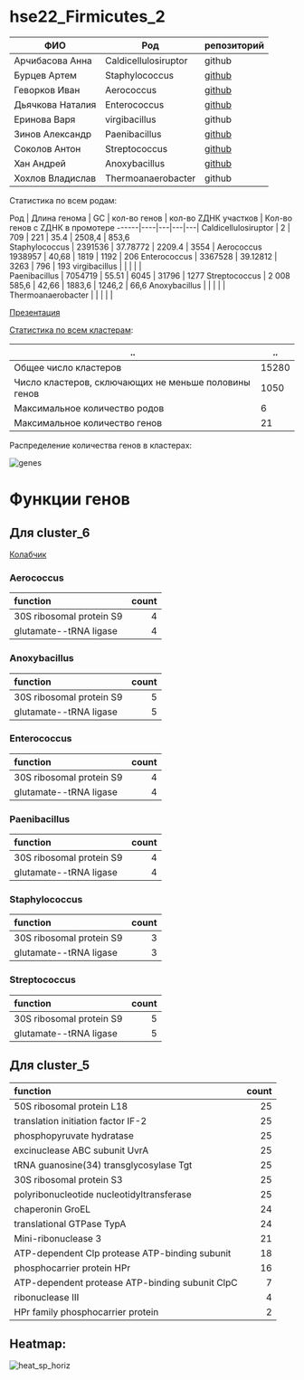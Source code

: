 # hse22_Firmicutes_2

ФИО           | Род                            | репозиторий
---------------------|------------------------------------------|-
Арчибасова Анна | Caldicellulosiruptor | github 
Бурцев Артем| Staphylococcus | [github](https://github.com/prometneus/hse22_project)   
Геворков Иван  | Aerococcus | [github](https://github.com/IvanTurHi/hse22_project)    
Дьячкова Наталия  | Enterococcus| [github](https://github.com/dynataly/hse22_project)   
Еринова Варя | virgibacillus | github
Зинов Александр  | Paenibacillus   |  [github](https://github.com/sashkent3/biominor_hse22_project)
Соколов Антон  | Streptococcus  |   [github](https://github.com/antonsokol57/hse22_project)
Хан Андрей   | Anoxybacillus  |     [github](https://github.com/midzukami/hse22_project)
Хохлов Владислав  | Thermoanaerobacter |  github


Статистика по всем родам:

Род |	Длина генома | GC |	кол-во генов | кол-во ZДНК участков |	Кол-во генов с ZДНК в промотере
------|----|---|---|---|
Caldicellulosiruptor |	2 | 709 | 221 |	35.4 |	2508,4 |	853,6	
Staphylococcus |	2391536 |	37.78772 |	2209.4 |	3554	|
Aerococcus	1938957 |	40,68 |	1819 |	1192 |	206
Enterococcus	| 3367528	| 39.12812	| 3263 |	796 |	193
virgibacillus		| | | | |			
Paenibacillus |	7054719 |	55.51 |	6045 |	31796 |	1277
Streptococcus |	2 008 585,6 |	42,66 |	1883,6 |	1246,2 |	66,6
Anoxybacillus	| | | | |				
Thermoanaerobacter	| | | | |				


[Презентация](https://docs.google.com/presentation/d/1Svm-As2WG6i6F2u52PYbz7J38om2SyB_J_lKUWkPtmQ/edit#slide=id.p)

[Статистика по всем кластерам](https://github.com/dynataly/hse22_Firmicutes_2/blob/main/cluster_stats.csv):

.. | ..
---|----
Общее число кластеров | 15280
Число кластеров, сключающих не меньше половины генов | 1050
Максимальное количество родов | 6
Максимальное количество генов | 21



Распределение количества генов в кластерах:



![genes](https://user-images.githubusercontent.com/72361668/173962626-fd5f0210-486e-4704-a225-ea4f69726ba3.png)




# Функции генов

## Для cluster_6

[Колабчик](https://colab.research.google.com/drive/1Q5G9vosjOBqkwfDbzEas0M8iSipoAlf4?usp=sharing)

### Aerococcus

|               function   | count  |
|:-------------------------|-------:|
| 30S ribosomal protein S9 |      4 |
| glutamate--tRNA ligase   |      4 |

### Anoxybacillus

|              function    | count |
|:-------------------------|-------:|
| 30S ribosomal protein S9 |      5 |
| glutamate--tRNA ligase   |      5 |

### Enterococcus

|               function   | count  |
|:-------------------------|-------:|
| 30S ribosomal protein S9 |      4 |
| glutamate--tRNA ligase   |      4 |

### Paenibacillus

|              function    |  count |
|:-------------------------|-------:|
| 30S ribosomal protein S9 |      4 |
| glutamate--tRNA ligase   |      4 |

### Staphylococcus

|              function    |  count |
|:-------------------------|-------:|
| 30S ribosomal protein S9 |      3 |
| glutamate--tRNA ligase   |      3 |

### Streptococcus

|                function  | count  |
|:-------------------------|-------:|
| 30S ribosomal protein S9 |      5 |
| glutamate--tRNA ligase   |      5 |


## Для cluster_5


|                function  | count  |
|:------------------------------------------------|-------:|
| 50S ribosomal protein L18                       |     25 |
| translation initiation factor IF-2              |     25 |
| phosphopyruvate hydratase                       |     25 |
| excinuclease ABC subunit UvrA                   |     25 |
| tRNA guanosine(34) transglycosylase Tgt         |     25 |
| 30S ribosomal protein S3                        |     25 |
| polyribonucleotide nucleotidyltransferase       |     25 |
| chaperonin GroEL                                |     24 |
| translational GTPase TypA                       |     24 |
| Mini-ribonuclease 3                             |     21 |
| ATP-dependent Clp protease ATP-binding subunit  |     18 |
| phosphocarrier protein HPr                      |     16 |
| ATP-dependent protease ATP-binding subunit ClpC |      7 |
| ribonuclease III                                |      4 |
| HPr family phosphocarrier protein               |      2 |


## Heatmap:

![heat_sp_horiz](https://user-images.githubusercontent.com/72361668/174352542-d9a73d90-4eb1-47aa-b58c-9318657ed817.jpg)


